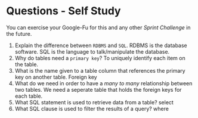 # Questions - Self Study

You can exercise your Google-Fu for this and any other _Sprint Challenge_ in the future.

1.  Explain the difference between `RDBMS` and `SQL`.
RDBMS is the database software. SQL is the language to talk/manipulate the database.
1.  Why do tables need a `primary key`?
To uniquely identify each item on the table.
1.  What is the name given to a table column that references the primary key
    on another table.
    Foreign key
1.  What do we need in order to have a _many to many_ relationship between two
    tables.
    We need a seperate table that holds the foreign keys for each table.
1.  What SQL statement is used to retrieve data from a table?
select
1.  What SQL clause is used to filter the results of a query?
where
